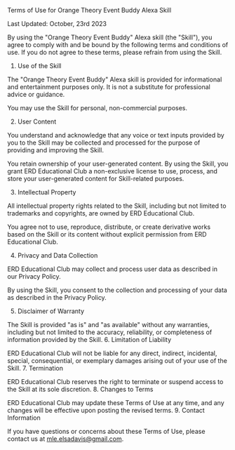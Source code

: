 Terms of Use for Orange Theory Event Buddy Alexa Skill

Last Updated: October, 23rd 2023

By using the "Orange Theory Event Buddy" Alexa skill (the "Skill"), you agree to comply with and be bound by the following terms and conditions of use. If you do not agree to these terms, please refrain from using the Skill.

1. Use of the Skill

The "Orange Theory Event Buddy" Alexa skill is provided for informational and entertainment purposes only. It is not a substitute for professional advice or guidance.

You may use the Skill for personal, non-commercial purposes.

2. User Content

You understand and acknowledge that any voice or text inputs provided by you to the Skill may be collected and processed for the purpose of providing and improving the Skill.

You retain ownership of your user-generated content. By using the Skill, you grant ERD Educational Club a non-exclusive license to use, process, and store your user-generated content for Skill-related purposes.

3. Intellectual Property

All intellectual property rights related to the Skill, including but not limited to trademarks and copyrights, are owned by ERD Educational Club.

You agree not to use, reproduce, distribute, or create derivative works based on the Skill or its content without explicit permission from ERD Educational Club.

4. Privacy and Data Collection

ERD Educational Club may collect and process user data as described in our Privacy Policy.

By using the Skill, you consent to the collection and processing of your data as described in the Privacy Policy.

5. Disclaimer of Warranty

The Skill is provided "as is" and "as available" without any warranties, including but not limited to the accuracy, reliability, or completeness of information provided by the Skill.
6. Limitation of Liability

ERD Educational Club will not be liable for any direct, indirect, incidental, special, consequential, or exemplary damages arising out of your use of the Skill.
7. Termination

ERD Educational Club reserves the right to terminate or suspend access to the Skill at its sole discretion.
8. Changes to Terms

ERD Educational Club may update these Terms of Use at any time, and any changes will be effective upon posting the revised terms.
9. Contact Information

If you have questions or concerns about these Terms of Use, please contact us at mle.elsadavis@gmail.com.

